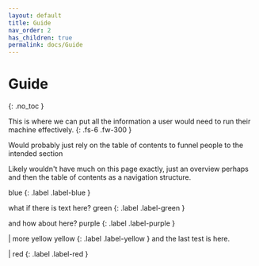 ```yaml
---
layout: default
title: Guide
nav_order: 2
has_children: true
permalink: docs/Guide
---
```


# Guide
{: .no_toc }

This is where we can put all the information a user would need to run their machine effectively.
{: .fs-6 .fw-300 }

Would probably just rely on the table of contents to funnel people to the intended section

Likely wouldn't have much on this page exactly, just an overview perhaps and then the table of contents as a navigation structure.

blue
{: .label .label-blue }

what if there is text here?
green
{: .label .label-green }

and how about here?
purple
{: .label .label-purple }

|
more yellow
yellow {: .label .label-yellow }
and the last test is here.

|
red
{: .label .label-red }